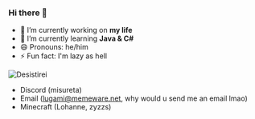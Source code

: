 ### Hi there 👋

- 🔭 I’m currently working on **my life**
- 🌱 I’m currently learning **Java & C#** 
- 😄 Pronouns: he/him
- ⚡ Fun fact: I'm lazy as hell

<p align="left"> <img src="https://komarev.com/ghpvc/?username=Desistirei&label=Profile%20views&color=0e75b6&style=flat" alt="Desistirei" /> </p>

- Discord (misureta)
- Email (lugami@memeware.net, why would u send me an email lmao)
- Minecraft (Lohanne, zyzzs)


